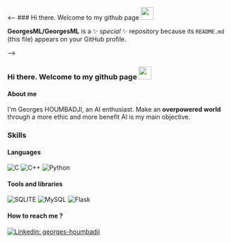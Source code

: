 <-- ### Hi there. Welcome to my github page <img src="https://media.giphy.com/media/hvRJCLFzcasrR4ia7z/giphy.gif" width="29px">

**GeorgesML/GeorgesML** is a ✨ _special_ ✨ repository because its `README.md` (this file) appears on your GitHub profile.

-->

### Hi there. Welcome to my github page <img src="https://media.giphy.com/media/hvRJCLFzcasrR4ia7z/giphy.gif" width="29px">

#### About me
I'm Georges HOUMBADJI, an AI enthusiast. Make an **overpowered world** through a more ethic and more benefit AI is my main objective.

### Skills
#### Languages
![C](https://img.shields.io/badge/C-00599C?style=flat-square&logo=c&logoColor=white)
![C++](https://img.shields.io/badge/C++-00599C?style=flat-square&logo=c%2B%2B&logoColor=white)
![Python](https://img.shields.io/badge/Python-black?style=flat-square&logo=Python)

#### Tools and libraries
![SQLITE](https://img.shields.io/badge/SQLite-07405E?style=for-the-badge&logo=sqlite&logoColor=white)
![MySQL](https://img.shields.io/badge/MySQL-00000F?style=for-the-badge&logo=mysql&logoColor=white)
![Flask](https://img.shields.io/badge/Flask-000000?style=for-the-badge&logo=flask&logoColor=white)

#### How to reach me ?
[![Linkedin: georges-houmbadji](https://img.shields.io/badge/LinkedIn-0077B5?style=for-the-badge&logo=linkedin&logoColor=white)](https://www.linkedin.com/in/georges-houmbadji-a526b41a0/)

